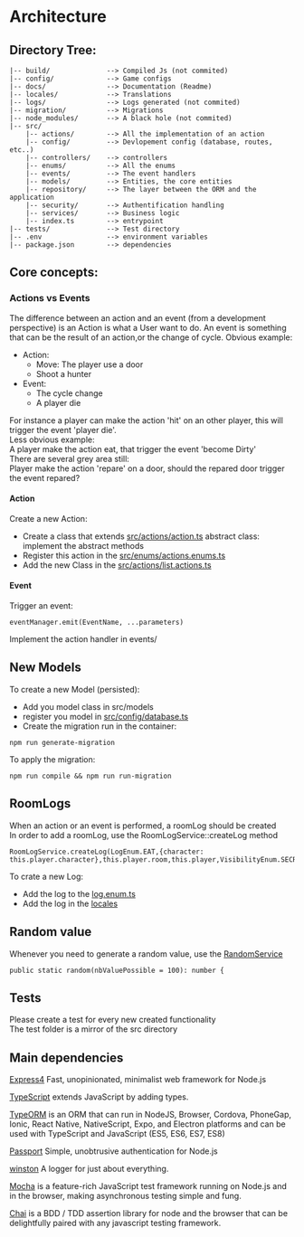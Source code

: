 # Architecture

## Directory Tree:
  
    |-- build/              --> Compiled Js (not commited)
    |-- config/             --> Game configs
    |-- docs/               --> Documentation (Readme)
    |-- locales/            --> Translations
    |-- logs/               --> Logs generated (not commited)
    |-- migration/          --> Migrations
    |-- node_modules/       --> A black hole (not commited)
    |-- src/            
        |-- actions/        --> All the implementation of an action
        |-- config/         --> Devlopement config (database, routes, etc..)
        |-- controllers/    --> controllers
        |-- enums/          --> All the enums
        |-- events/         --> The event handlers
        |-- models/         --> Entities, the core entities
        |-- repository/     --> The layer between the ORM and the application
        |-- security/       --> Authentification handling
        |-- services/       --> Business logic
        |-- index.ts        --> entrypoint
    |-- tests/              --> Test directory
    |-- .env                --> environment variables
    |-- package.json        --> dependencies

## Core concepts:

### Actions vs Events

The difference between an action and an event (from a development perspective) is an Action is what a User want to do. An event is something that can be the result of an action,or the change of cycle.
Obvious example:
- Action:
    - Move: The player use a door
    - Shoot a hunter
- Event:
    - The cycle change
    - A player die
    
 For instance a player can make the action 'hit' on an other player, this will trigger the event 'player die'.  
 Less obvious example:   
    A player make the action eat, that trigger the event 'become Dirty'  
There are several grey area still:   
     Player make the action 'repare' on a door, should the repared door trigger the event repared?

#### Action

Create a new Action:
- Create a class that extends [src/actions/action.ts](../src/actions/action.ts) abstract class: implement the abstract methods
- Register this action in the [src/enums/actions.enums.ts](../src/enums/actions.enum.ts)
- Add the new Class in the [src/actions/list.actions.ts](../src/actions/list.action.ts)
#### Event
Trigger an event:
```
eventManager.emit(EventName, ...parameters)
```
Implement the action handler in events/

## New Models
To create a new Model (persisted):
- Add you model class in src/models
- register you model in [src/config/database.ts](../src/config/database.ts)
- Create the migration run in the container:  
```
npm run generate-migration
```
To apply the migration:
```
npm run compile && npm run run-migration
```

## RoomLogs
When an action or an event is performed, a roomLog should be created  
In order to add a roomLog, use the RoomLogService::createLog method
```
RoomLogService.createLog(LogEnum.EAT,{character: this.player.character},this.player.room,this.player,VisibilityEnum.SECRET);
```
To crate a new Log: 
- Add the log to the [log.enum.ts](../src/enums/log.enum.ts)  
- Add the log in the [locales](../locales/fr/logs.ts)

## Random value
Whenever you need to generate a random value, use the [RandomService](../src/services/random.service.ts)
```
public static random(nbValuePossible = 100): number {
```

## Tests
Please create a test for every new created functionality  
The test folder is a mirror of the src directory

## Main dependencies

[Express4](https://expressjs.com/) Fast, unopinionated, minimalist web framework for Node.js 

[TypeScript](https://www.typescriptlang.org/) extends JavaScript by adding types.

[TypeORM](https://typeorm.io/#/) is an ORM that can run in NodeJS, Browser, Cordova, PhoneGap, Ionic, React Native, NativeScript, Expo, and Electron platforms and can be used with TypeScript and JavaScript (ES5, ES6, ES7, ES8)

[Passport](http://www.passportjs.org/) Simple, unobtrusive authentication for Node.js

[winston](https://github.com/winstonjs/winston) A logger for just about everything.

[Mocha](https://mochajs.org/) is a feature-rich JavaScript test framework running on Node.js and in the browser, making asynchronous testing simple and fung.

[Chai](https://www.chaijs.com/) is a BDD / TDD assertion library for node and the browser that can be delightfully paired with any javascript testing framework.